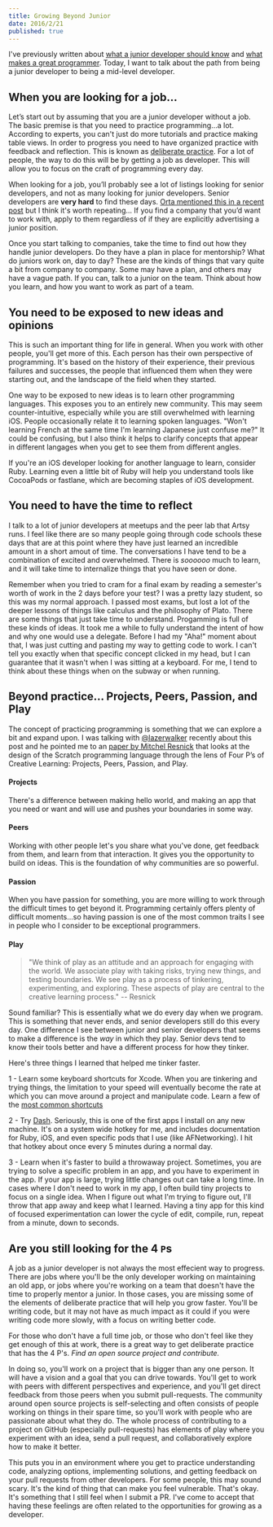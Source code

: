 ```yaml
---
title: Growing Beyond Junior
date: 2016/2/21
published: true
---
```


I've previously written about [what a junior developer should know](http://dbgrandi.github.io/minimum_viable_programmer/) and [what makes a great programmer](http://dbgrandi.github.io/good_great_10x/). Today, I want to talk about the path from being a junior developer to being a mid-level developer.

## When you are looking for a job...

Let’s start out by assuming that you are a junior developer without a job. The basic premise is that you need to practice programming...a lot. According to experts, you can't just do more tutorials and practice making table views. In order to progress you need to have organized practice with feedback and reflection. This is known as [deliberate practice](https://en.wikipedia.org/wiki/Practice_(learning_method)#Deliberate_practice). For a lot of people, the way to do this will be by getting a job as developer. This will allow you to focus on the craft of programming every day.

When looking for a job, you’ll probably see a lot of listings looking for senior developers, and not as many looking for junior developers. Senior developers are **very hard** to find these days. [Orta mentioned this in a recent post](http://artsy.github.io/blog/2016/01/30/iOS-Junior-Interviews/) but I think it's worth repeating... If you find a company that you’d want to work with, apply to them regardless of if they are explicitly advertising a junior position.

Once you start talking to companies, take the time to find out how they handle junior developers. Do they have a plan in place for mentorship? What do juniors work on, day to day? These are the kinds of things that vary quite a bit from company to company. Some may have a plan, and others may have a vague path. If you can, talk to a junior on the team. Think about how you learn, and how you want to work as part of a team.

## You need to be exposed to new ideas and opinions

This is such an important thing for life in general. When you work with other people, you'll get more of this. Each person has their own perspective of programming. It's based on the history of their experience, their previous failures and successes, the people that influenced them when they were starting out, and the landscape of the field when they started.

One way to be exposed to new ideas is to learn other programming languages. This exposes you to an entirely new community. This may seem counter-intuitive, especially while you are still overwhelmed with learning iOS. People occasionally relate it to learning spoken languages. "Won't learning French at the same time I'm learning Japanese just confuse me?" It could be confusing, but I also think it helps to clarify concepts that appear in different langages when you get to see them from different angles.

If you're an iOS developer looking for another language to learn, consider Ruby. Learning even a little bit of Ruby will help you understand tools like CocoaPods or fastlane, which are becoming staples of iOS development. 

## You need to have the time to reflect

I talk to a lot of junior developers at meetups and the peer lab that Artsy runs. I feel like there are so many people going through code schools these days that are at this point where they have just learned an incredible amount in a short amout of time. The conversations I have tend to be a combination of excited and overwhelmed. There is *soooooo* much to learn, and it will take time to internalize things that you have seen or done.

Remember when you tried to cram for a final exam by reading a semester's worth of work in the 2 days before your test? I was a pretty lazy student, so this was my normal approach. I passed most exams, but lost a lot of the deeper lessons of things like calculus and the philosophy of Plato. There are some things that just take time to understand. Progamming is full of these kinds of ideas. It took me a while to fully understand the intent of how and why one would use a delegate. Before I had my "Aha!" moment about that, I was just cutting and pasting my way to getting code to work. I can't tell you exactly when that specific concept clicked in my head, but I can guarantee that it wasn't when I was sitting at a keyboard. For me, I tend to think about these things when on the subway or when running.

## Beyond practice... Projects, Peers, Passion, and Play

The concept of practicing programming is something that we can explore a bit and expand upon. I was talking with [@lazerwalker](https://twitter.com/lazerwalker) recently about this post and he pointed me to an [paper by Mitchel Resnick](http://web.media.mit.edu/~mres/papers/constructionism-2014.pdf) that looks at the design of the Scratch programming language through the lens of Four P’s of Creative Learning: Projects, Peers, Passion, and Play.

#### Projects

There's a difference between making hello world, and making an app that you need or want and will use and pushes your boundaries in some way.

#### Peers

Working with other people let's you share what you've done, get feedback from them, and learn from that interaction. It gives you the opportunity to build on ideas. This is the foundation of why communities are so powerful.

#### Passion

When you have passion for something, you are more willing to work through the difficult times to get beyond it. Programming certainly offers plenty of difficult moments...so having passion is one of the most common traits I see in people who I consider to be exceptional programmers. 

#### Play

> "We think of play as an attitude and an approach for engaging with the world. We associate play with taking risks, trying new things, and testing boundaries. We see play as a process of tinkering, experimenting, and exploring. These aspects of play are central to the creative learning process." -- Resnick

Sound familiar? This is essentially what we do every day when we program. This is something that never ends, and senior developers still do this every day. One difference I see between junior and senior developers that seems to make a difference is the *way* in which they play. Senior devs tend to know their tools better and have a different process for how they tinker.

Here's three things I learned that helped me tinker faster.

1 - Learn some keyboard shortcuts for Xcode. When you are tinkering and trying things, the limitation to your speed will eventually become the rate at which you can move around a project and manipulate code. Learn a few of the [most common shortcuts](https://spin.atomicobject.com/2014/03/23/xcode-keyboard-shortcuts/)

2 - Try [Dash](https://kapeli.com/dash). Seriously, this is one of the first apps I install on any new machine. It's on a system wide hotkey for me, and includes documentation for Ruby, iOS, and even specific pods that I use (like AFNetworking). I hit that hotkey about once every 5 minutes during a normal day.

3 - Learn when it's faster to build a throwaway project. Sometimes, you are trying to solve a specific problem in an app, and you have to experiment in the app. If your app is large, trying little changes out can take a long time. In cases where I don't need to work in my app, I often build tiny projects to focus on a single idea. When I figure out what I'm trying to figure out, I'll throw that app away and keep what I learned. Having a tiny app for this kind of focused experimentation can lower the cycle of edit, compile, run, repeat from a minute, down to seconds.


## Are you still looking for the 4 `P`s

A job as a junior developer is not always the most effecient way to progress. There are jobs where you'll be the only developer working on maintaining an old app, or jobs where you're working on a team that doesn't have the time to properly mentor a junior. In those cases, you are missing some of the elements of deliberate practice that will help you grow faster. You'll be writing code, but it may not have as much impact as it could if you were writing code more slowly, with a focus on writing better code.

For those who don't have a full time job, or those who don't feel like they get enough of this at work, there is a great way to get deliberate practice that has the 4 P's. *Find an open source project and contribute.*

In doing so, you'll work on a project that is bigger than any one person. It will have a vision and a goal that you can drive towards. You'll get to work with peers with different perspectives and experience, and you'll get direct feedback from those peers when you submit pull-requests. The community around open source projects is self-selecting and often consists of people working on things in their spare time, so you'll work with people who are passionate about what they do. The whole process of contributing to a project on GitHub (especially pull-requests) has elements of play where you experiment with an idea, send a pull request, and collaboratively explore how to make it better.

This puts you in an environment where you get to practice understanding code, analyzing options, implementing solutions, and getting feedback on your pull requests from other developers. For some people, this may sound scary. It's the kind of thing that can make you feel vulnerable. That's okay. It's something that I still feel when I submit a PR. I've come to accept that having these feelings are often related to the opportunities for growing as a developer.


